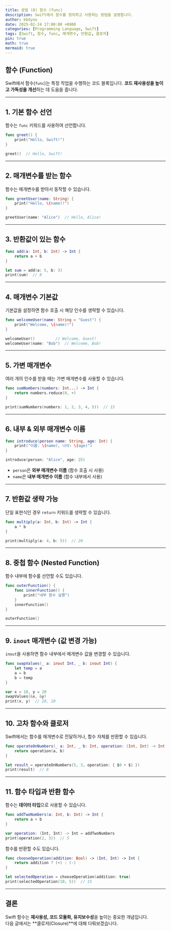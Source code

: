 ```yaml
---
title: 문법 (8) 함수 (func)
description: Swift에서 함수를 정의하고 사용하는 방법을 설명합니다.
author: bbdyno
date: 2025-02-24 17:00:00 +0900
categories: [Programming Language, Swift]
tags: [Swift, 함수, func, 매개변수, 반환값, 클로저]
pin: true
math: true
mermaid: true
---
```


## 함수 (Function)

Swift에서 함수(`func`)는 특정 작업을 수행하는 코드 블록입니다. **코드 재사용성을 높이고 가독성을 개선**하는 데 도움을 줍니다.

---

## 1. 기본 함수 선언

함수는 `func` 키워드를 사용하여 선언합니다.

```swift
func greet() {
    print("Hello, Swift!")
}

greet()  // Hello, Swift!
```

---

## 2. 매개변수를 받는 함수

함수는 매개변수를 받아서 동작할 수 있습니다.

```swift
func greetUser(name: String) {
    print("Hello, \(name)!")
}

greetUser(name: "Alice")  // Hello, Alice!
```

---

## 3. 반환값이 있는 함수

```swift
func add(a: Int, b: Int) -> Int {
    return a + b
}

let sum = add(a: 5, b: 3)
print(sum)  // 8
```

---

## 4. 매개변수 기본값

기본값을 설정하면 함수 호출 시 해당 인수를 생략할 수 있습니다.

```swift
func welcomeUser(name: String = "Guest") {
    print("Welcome, \(name)!")
}

welcomeUser()         // Welcome, Guest!
welcomeUser(name: "Bob")  // Welcome, Bob!
```

---

## 5. 가변 매개변수

여러 개의 인수를 받을 때는 가변 매개변수를 사용할 수 있습니다.

```swift
func sumNumbers(numbers: Int...) -> Int {
    return numbers.reduce(0, +)
}

print(sumNumbers(numbers: 1, 2, 3, 4, 5))  // 15
```

---

## 6. 내부 & 외부 매개변수 이름

```swift
func introduce(person name: String, age: Int) {
    print("이름: \(name), 나이: \(age)")
}

introduce(person: "Alice", age: 25)
```

- `person`은 **외부 매개변수 이름** (함수 호출 시 사용)
- `name`은 **내부 매개변수 이름** (함수 내부에서 사용)

---

## 7. 반환값 생략 가능

단일 표현식인 경우 `return` 키워드를 생략할 수 있습니다.

```swift
func multiply(a: Int, b: Int) -> Int {
    a * b
}

print(multiply(a: 4, b: 5))  // 20
```

---

## 8. 중첩 함수 (Nested Function)

함수 내부에 함수를 선언할 수도 있습니다.

```swift
func outerFunction() {
    func innerFunction() {
        print("내부 함수 실행")
    }
    innerFunction()
}

outerFunction()
```

---

## 9. `inout` 매개변수 (값 변경 가능)

`inout`을 사용하면 함수 내부에서 매개변수 값을 변경할 수 있습니다.

```swift
func swapValues(_ a: inout Int, _ b: inout Int) {
    let temp = a
    a = b
    b = temp
}

var x = 10, y = 20
swapValues(&x, &y)
print(x, y)  // 20, 10
```

---

## 10. 고차 함수와 클로저

Swift에서는 함수를 매개변수로 전달하거나, 함수 자체를 반환할 수 있습니다.

```swift
func operateOnNumbers(_ a: Int, _ b: Int, operation: (Int, Int) -> Int) -> Int {
    return operation(a, b)
}

let result = operateOnNumbers(5, 3, operation: { $0 + $1 })
print(result)  // 8
```

---

## 11. 함수 타입과 반환 함수

함수는 **데이터 타입**으로 사용할 수 있습니다.

```swift
func addTwoNumbers(a: Int, b: Int) -> Int {
    return a + b
}

var operation: (Int, Int) -> Int = addTwoNumbers
print(operation(2, 3))  // 5
```

함수를 반환할 수도 있습니다.

```swift
func chooseOperation(addition: Bool) -> (Int, Int) -> Int {
    return addition ? (+) : (-)
}

let selectedOperation = chooseOperation(addition: true)
print(selectedOperation(10, 5))  // 15
```

---

## 결론

Swift 함수는 **재사용성, 코드 모듈화, 유지보수성**을 높이는 중요한 개념입니다.  
다음 글에서는 **클로저(Closure)**에 대해 다뤄보겠습니다.
